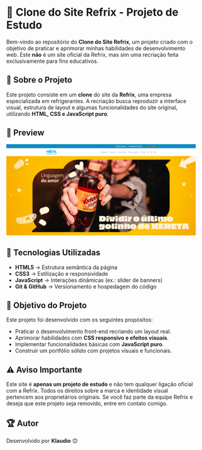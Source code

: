# 🚀 Clone do Site Refrix - Projeto de Estudo

Bem-vindo ao repositório do **Clone do Site Refrix**, um projeto criado com o objetivo de praticar e aprimorar minhas habilidades de desenvolvimento web. Este **não** é um site oficial da Refrix, mas sim uma recriação feita exclusivamente para fins educativos.



## 📌 Sobre o Projeto
Este projeto consiste em um **clone** do site da **Refrix**, uma empresa especializada em refrigerantes. A recriação busca reproduzir a interface visual, estrutura de layout e algumas funcionalidades do site original, utilizando **HTML, CSS e JavaScript puro**.


## 📸 Preview

![Preview do site](./imgs/preview.png)



## 🔧 Tecnologias Utilizadas
- **HTML5** → Estrutura semântica da página  
- **CSS3** → Estilização e responsividade  
- **JavaScript** → Interações dinâmicas (ex.: slider de banners)  
- **Git & GitHub** → Versionamento e hospedagem do código  



## 🎯 Objetivo do Projeto
Este projeto foi desenvolvido com os seguintes propósitos:
- Praticar o desenvolvimento front-end recriando um layout real.
- Aprimorar habilidades com **CSS responsivo e efeitos visuais**.
- Implementar funcionalidades básicas com **JavaScript puro**.
- Construir um portfólio sólido com projetos visuais e funcionais.



## ⚠️ Aviso Importante
Este site é **apenas um projeto de estudo** e não tem qualquer ligação oficial com a Refrix. Todos os direitos sobre a marca e identidade visual pertencem aos proprietários originais. Se você faz parte da equipe Refrix e deseja que este projeto seja removido, entre em contato comigo.

## 🏆 Autor
Desenvolvido por **Klaudio** 😊
